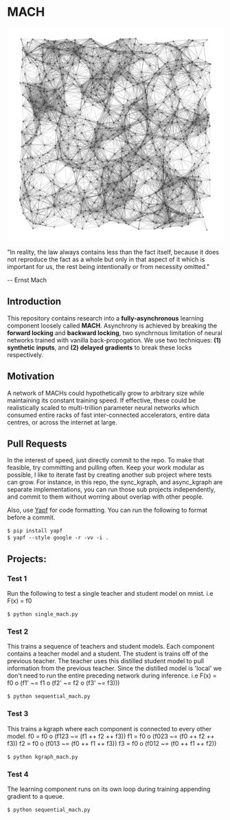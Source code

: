 # MACH

<img src="assets/mach.png" width="1000" />


"In reality, the law always contains less than the fact itself, because it does not reproduce the fact as a whole but only in that aspect of it which is important for us, the rest being intentionally or from necessity omitted."

-- Ernst Mach

## Introduction
This repository contains research into a **fully-asynchronous** learning component loosely called **MACH**. Asynchrony is achieved by breaking the **forward locking** and **backward locking**, two synchrnous limitation of neural networks trained with vanilla back-propogation. We use two techniques: **(1) synthetic inputs**, and **(2) delayed gradients** to break these locks respectively.  

## Motivation

A network of MACHs could hypothetically grow to arbitrary size while maintaining its constant training speed. If effective, these could be realistically scaled to multi-trillion parameter neural networks which consumed entire racks of fast inter-connected accelerators, entire data centres, or across the internet at large.

## Pull Requests

In the interest of speed, just directly commit to the repo. To make that feasible, try committing and pulling often. Keep your work modular as possible, I like to iterate fast by creating another sub project where tests can grow. For instance, in this repo, the sync_kgraph, and async_kgraph are separate implementations, you can run those sub projects independently, and commit to them without worring about overlap with other people.

Also, use [Yapf](https://github.com/google/yapf) for code formatting. You can run the following to format before a commit.
```
$ pip install yapf
$ yapf --style google -r -vv -i .
```

## Projects:

### Test 1
Run the following to test a single teacher and student model on mnist.
i.e F(x) = f0
```
$ python single_mach.py
```

### Test 2
This trains a sequence of teachers and student models. Each component contains a teacher model and a student. The student is trains off of the previous teacher. The teacher uses this distilled student model to pull information from the previous teacher. Since the distilled model is 'local' we don't need to run the entire preceding network during inference.
i.e F(x) = f0 o (f1' ~= f1 o (f2' ~= f2 o (f3' ~= f3)))
```
$ python sequential_mach.py
```

### Test 3
This trains a kgraph where each component is connected to every other model.
f0 = f0 o (f123 ~= (f1 ++ f2 ++ f3))
f1 = f0 o (f023 ~= (f0 ++ f2 ++ f3))
f2 = f0 o (f013 ~= (f0 ++ f1 ++ f3))
f3 = f0 o (f012 ~= (f0 ++ f1 ++ f2))
```
$ python kgraph_mach.py
```

### Test 4
The learning component runs on its own loop during training appending gradient to a queue.
```
$ python sequential_mach.py
```
